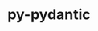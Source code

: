 ---
title: "py-pydantic"
layout: cache
categories: [package, develop-2024-12-15]
meta: {"versions": ["1.10.9", "2.10.1"], "compilers": ["gcc@=11.4.0", "gcc@=13.2.0", "gcc@=9.4.0", "oneapi@=2024.2.1"], "oss": ["ubuntu20.04", "ubuntu22.04", "ubuntu24.04"], "platforms": ["linux"], "targets": ["aarch64", "neoverse_v1", "neoverse_v2", "ppc64le", "x86_64_v3"], "stacks": ["e4s", "e4s-neoverse-v2", "e4s-neoverse_v1", "e4s-oneapi", "e4s-power", "ml-linux-aarch64-cpu", "ml-linux-aarch64-cuda", "ml-linux-x86_64-cpu", "ml-linux-x86_64-cuda", "root"], "num_specs": 7, "num_specs_by_stack": {"e4s-power": 1, "root": 7, "e4s-neoverse_v1": 1, "e4s-neoverse-v2": 1, "e4s": 1, "e4s-oneapi": 1, "ml-linux-aarch64-cpu": 1, "ml-linux-aarch64-cuda": 1, "ml-linux-x86_64-cuda": 1, "ml-linux-x86_64-cpu": 1}}
spec_details: [{"hash": "epdjdcoje55hersyjijsxjqeqcamfoew", "compiler": "gcc@=9.4.0", "versions": ["1.10.9"], "os": "ubuntu20.04", "platform": "linux", "target": "ppc64le", "variants": ["build_system=python_pip", "~dotenv"], "stacks": ["e4s-power", "root"], "size": "-", "tarball": "https://binaries.spack.io/develop-2024-12-15/build_cache/linux-ubuntu20.04-ppc64le/gcc-9.4.0/py-pydantic-1.10.9/linux-ubuntu20.04-ppc64le-gcc-9.4.0-py-pydantic-1.10.9-epdjdcoje55hersyjijsxjqeqcamfoew.spack"}, {"hash": "zwicfjhdemy6enryorazmxxwj6fclzo3", "compiler": "gcc@=11.4.0", "versions": ["1.10.9"], "os": "ubuntu22.04", "platform": "linux", "target": "neoverse_v1", "variants": ["build_system=python_pip", "~dotenv"], "stacks": ["e4s-neoverse_v1", "root"], "size": "-", "tarball": "https://binaries.spack.io/develop-2024-12-15/build_cache/linux-ubuntu22.04-neoverse_v1/gcc-11.4.0/py-pydantic-1.10.9/linux-ubuntu22.04-neoverse_v1-gcc-11.4.0-py-pydantic-1.10.9-zwicfjhdemy6enryorazmxxwj6fclzo3.spack"}, {"hash": "zbi3eds3onanzpjaxpjqtw3vnzpkwrw5", "compiler": "gcc@=11.4.0", "versions": ["1.10.9"], "os": "ubuntu22.04", "platform": "linux", "target": "neoverse_v2", "variants": ["build_system=python_pip", "~dotenv"], "stacks": ["e4s-neoverse-v2", "root"], "size": "-", "tarball": "https://binaries.spack.io/develop-2024-12-15/build_cache/linux-ubuntu22.04-neoverse_v2/gcc-11.4.0/py-pydantic-1.10.9/linux-ubuntu22.04-neoverse_v2-gcc-11.4.0-py-pydantic-1.10.9-zbi3eds3onanzpjaxpjqtw3vnzpkwrw5.spack"}, {"hash": "3iaqbpev3f3v2dgxssyvrd7lpxqc4svi", "compiler": "gcc@=11.4.0", "versions": ["1.10.9"], "os": "ubuntu22.04", "platform": "linux", "target": "x86_64_v3", "variants": ["build_system=python_pip", "~dotenv"], "stacks": ["root", "e4s"], "size": "-", "tarball": "https://binaries.spack.io/develop-2024-12-15/build_cache/linux-ubuntu22.04-x86_64_v3/gcc-11.4.0/py-pydantic-1.10.9/linux-ubuntu22.04-x86_64_v3-gcc-11.4.0-py-pydantic-1.10.9-3iaqbpev3f3v2dgxssyvrd7lpxqc4svi.spack"}, {"hash": "3xopigjy6gjrmnmu2sqc37w3rxwelvxu", "compiler": "oneapi@=2024.2.1", "versions": ["1.10.9"], "os": "ubuntu22.04", "platform": "linux", "target": "x86_64_v3", "variants": ["build_system=python_pip", "~dotenv"], "stacks": ["e4s-oneapi", "root"], "size": "-", "tarball": "https://binaries.spack.io/develop-2024-12-15/build_cache/linux-ubuntu22.04-x86_64_v3/oneapi-2024.2.1/py-pydantic-1.10.9/linux-ubuntu22.04-x86_64_v3-oneapi-2024.2.1-py-pydantic-1.10.9-3xopigjy6gjrmnmu2sqc37w3rxwelvxu.spack"}, {"hash": "zi7c2sb3bukmx7kr4mvalubixa55filp", "compiler": "gcc@=13.2.0", "versions": ["2.10.1"], "os": "ubuntu24.04", "platform": "linux", "target": "aarch64", "variants": ["build_system=python_pip", "~dotenv"], "stacks": ["ml-linux-aarch64-cpu", "root", "ml-linux-aarch64-cuda"], "size": "-", "tarball": "https://binaries.spack.io/develop-2024-12-15/build_cache/linux-ubuntu24.04-aarch64/gcc-13.2.0/py-pydantic-2.10.1/linux-ubuntu24.04-aarch64-gcc-13.2.0-py-pydantic-2.10.1-zi7c2sb3bukmx7kr4mvalubixa55filp.spack"}, {"hash": "6eoz3vfvyskikzjwdr6j6fbni4fn37mz", "compiler": "gcc@=13.2.0", "versions": ["2.10.1"], "os": "ubuntu24.04", "platform": "linux", "target": "x86_64_v3", "variants": ["build_system=python_pip", "~dotenv"], "stacks": ["ml-linux-x86_64-cuda", "root", "ml-linux-x86_64-cpu"], "size": "-", "tarball": "https://binaries.spack.io/develop-2024-12-15/build_cache/linux-ubuntu24.04-x86_64_v3/gcc-13.2.0/py-pydantic-2.10.1/linux-ubuntu24.04-x86_64_v3-gcc-13.2.0-py-pydantic-2.10.1-6eoz3vfvyskikzjwdr6j6fbni4fn37mz.spack"}]
---